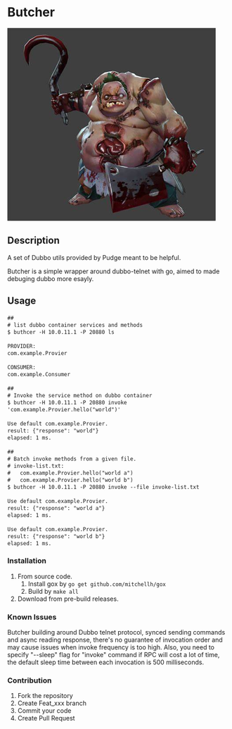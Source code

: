 # Butcher

![LOGO](logo.jpeg)

## Description

A set of Dubbo utils provided by Pudge meant to be helpful.

Butcher is a simple wrapper around dubbo-telnet with go, aimed to made debuging
dubbo more esayly.

## Usage

```shell
##
# list dubbo container services and methods
$ buthcer -H 10.0.11.1 -P 20880 ls

PROVIDER:
com.example.Provier

CONSUMER:
com.example.Consumer

##
# Invoke the service method on dubbo container
$ buthcer -H 10.0.11.1 -P 20880 invoke 'com.example.Provier.hello("world")'

Use default com.example.Provier.
result: {"response": "world"}
elapsed: 1 ms.

##
# Batch invoke methods from a given file.
# invoke-list.txt:
#   com.example.Provier.hello("world a")
#   com.example.Provier.hello("world b")
$ buthcer -H 10.0.11.1 -P 20880 invoke --file invoke-list.txt

Use default com.example.Provier.
result: {"response": "world a"}
elapsed: 1 ms.

Use default com.example.Provier.
result: {"response": "world b"}
elapsed: 1 ms.
```

### Installation

1. From source code.
   1. Install gox by `go get github.com/mitchellh/gox`
   2. Build by `make all`
2. Download from pre-build releases.

### Known Issues

Butcher building around Dubbo telnet protocol, synced sending commands and async reading response, there's no guarantee of invocation order and may cause issues when invoke frequency is too high. Also, you need to specify "--sleep" flag for "invoke" command if RPC will cost a lot of time, the default sleep time between each invocation is 500 milliseconds.

### Contribution

1. Fork the repository
2. Create Feat_xxx branch
3. Commit your code
4. Create Pull Request

